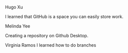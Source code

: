Hugo Xu

I learned that GitHub is a space you can easily store work.
 
Melinda Yee

Creating a repository on Github Desktop.

Virginia Ramos
I learned how to do branches 